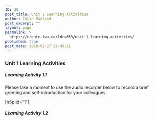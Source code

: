 ```yaml
---
ID: 30
post_title: Unit 1 Learning Activities
author: Colin Madland
post_excerpt: ""
layout: page
permalink: >
  https://create.twu.ca/ldrs663/unit-1-learning-activities/
published: true
post_date: 2018-02-27 21:49:11
---
```

### Unit 1 Learning Activities

##### Learning Activity 1.1
Please take a moment to use the audio recorder below to record a brief greeting and self-introduction for your colleagues.

 [h5p id="1"]

##### Learning Activity 1.2

#####